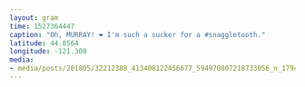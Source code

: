 ```yaml
---
layout: gram
time: 1527364447
caption: "Oh, MURRAY! ❤️ I'm such a sucker for a #snaggletooth."
latitude: 44.0564
longitude: -121.308
media:
- media/posts/201805/32212388_413408122456677_594970807218733056_n_17948963092057050.jpg
---
```

